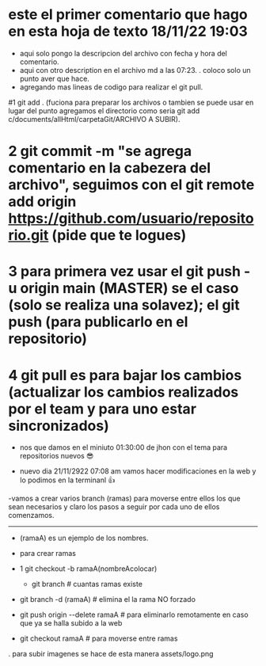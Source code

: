 # este el primer comentario que hago en esta hoja de texto 18/11/22 19:03

- aqui solo pongo la descripcion del archivo con fecha y hora del comentario.
- aqui con otro description  en el archivo md a las 07:23.
. coloco solo un punto aver que hace.  
- agregando mas lineas de codigo para realizar el git pull.

 #1 git add . (fuciona para preparar los archivos  o tambien se puede usar en lugar del punto agregamos el directorio como seria git add c/documents/allHtml/carpetaGit/ARCHIVO A SUBIR).
 # 2 git commit -m "se agrega comentario en la cabezera  del archivo", seguimos con el git remote add origin https://github.com/usuario/repositorio.git (pide que te logues)
 # 3 para primera vez usar el git push -u origin main (MASTER) se el caso (solo se realiza una solavez);   el git push (para publicarlo en el repositorio)
 # 4 git pull es para bajar los cambios (actualizar los cambios realizados por el team y para uno estar sincronizados)
- nos que damos en el miniuto 01:30:00 de jhon con el tema para repositorios nuevos 😎

- nuevo dia 21/11/2922 07:08 am vamos hacer modificaciones en la web y lo podimos en la terminanl 👍

-vamos a crear varios branch (ramas) para moverse entre ellos los que sean necesarios y claro los pasos a seguir por cada uno de ellos  comenzamos.
******************
- (ramaA) es un ejemplo de los nombres.

- para crear ramas 
- 1 git checkout -b ramaA(nombreAcolocar)
 
  - git branch # cuantas ramas existe

 - git branch -d (ramaA)  # elimina el la rama  NO forzado

 -  git push origin --delete ramaA # para eliminarlo remotamente en caso que ya se halla subido a la web

  - git checkout ramaA # para moverse entre ramas



. para subir imagenes se hace de esta manera 
assets/logo.png